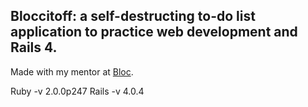 ## Bloccitoff: a self-destructing to-do list application to practice web development and Rails 4.

Made with my mentor at [Bloc](http://bloc.io).

Ruby -v 2.0.0p247
Rails -v 4.0.4
